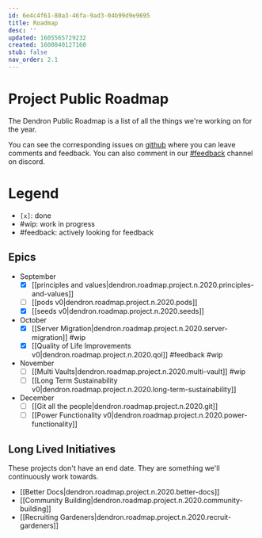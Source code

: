```yaml
---
id: 6e4c4f61-80a3-46fa-9ad3-04b99d9e9695
title: Roadmap
desc: ''
updated: 1605565729232
created: 1600840127160
stub: false
nav_order: 2.1
---
```


# Project Public Roadmap

The Dendron Public Roadmap is a list of all the things we're working on for the year. 

You can see the corresponding issues on [github](https://github.com/orgs/dendronhq/projects/1) where you can leave comments and feedback. You can also comment in our [#feedback](https://discord.gg/mxvczE9) channel on discord. 

# Legend
- `[x]`: done
-  #wip: work in progress
- #feedback: actively looking for feedback

## Epics
- September
    - [x] [[principles and values|dendron.roadmap.project.n.2020.principles-and-values]]
    - [ ] [[pods v0|dendron.roadmap.project.n.2020.pods]] 
    - [x] [[seeds v0|dendron.roadmap.project.n.2020.seeds]] 
- October
    - [x] [[Server Migration|dendron.roadmap.project.n.2020.server-migration]] #wip
    - [x] [[Quality of Life Improvements v0|dendron.roadmap.project.n.2020.qol]] #feedback #wip 
- November
    - [ ] [[Multi Vaults|dendron.roadmap.project.n.2020.multi-vault]] #wip
    - [ ] [[Long Term Sustainability v0|dendron.roadmap.project.n.2020.long-term-sustainability]] 
- December
    - [ ] [[Git all the people|dendron.roadmap.project.n.2020.git]]
    - [ ] [[Power Functionality v0|dendron.roadmap.project.n.2020.power-functionality]]

## Long Lived Initiatives

These projects don't have an end date. They are something we'll continuously work towards.

- [[Better Docs|dendron.roadmap.project.n.2020.better-docs]]
- [[Community Building|dendron.roadmap.project.n.2020.community-building]]
- [[Recruiting Gardeners|dendron.roadmap.project.n.2020.recruit-gardeners]]